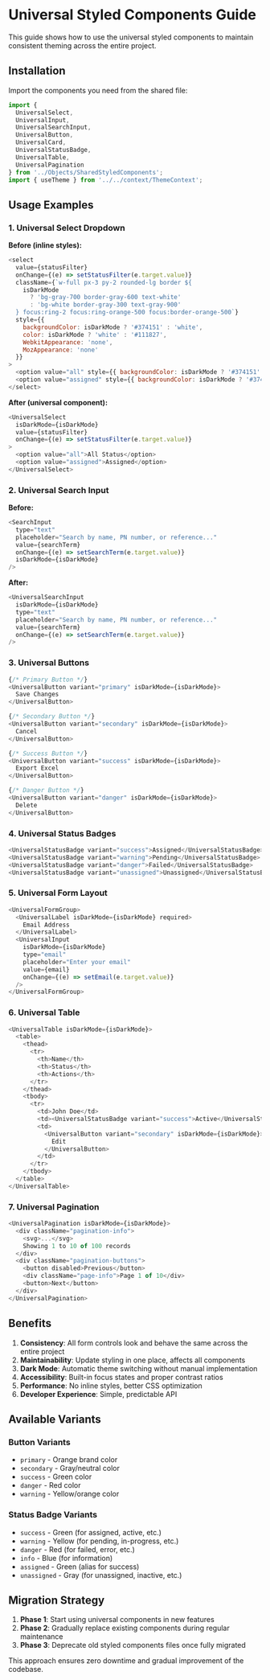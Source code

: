 # Universal Styled Components Guide

This guide shows how to use the universal styled components to maintain consistent theming across the entire project.

## Installation

Import the components you need from the shared file:

```javascript
import { 
  UniversalSelect,
  UniversalInput,
  UniversalSearchInput,
  UniversalButton,
  UniversalCard,
  UniversalStatusBadge,
  UniversalTable,
  UniversalPagination
} from '../Objects/SharedStyledComponents';
import { useTheme } from '../../context/ThemeContext';
```

## Usage Examples

### 1. Universal Select Dropdown

**Before (inline styles):**
```javascript
<select
  value={statusFilter}
  onChange={(e) => setStatusFilter(e.target.value)}
  className={`w-full px-3 py-2 rounded-lg border ${
    isDarkMode 
      ? 'bg-gray-700 border-gray-600 text-white' 
      : 'bg-white border-gray-300 text-gray-900'
  } focus:ring-2 focus:ring-orange-500 focus:border-orange-500`}
  style={{
    backgroundColor: isDarkMode ? '#374151' : 'white',
    color: isDarkMode ? 'white' : '#111827',
    WebkitAppearance: 'none',
    MozAppearance: 'none'
  }}
>
  <option value="all" style={{ backgroundColor: isDarkMode ? '#374151' : 'white', color: isDarkMode ? 'white' : '#111827' }}>All Status</option>
  <option value="assigned" style={{ backgroundColor: isDarkMode ? '#374151' : 'white', color: isDarkMode ? 'white' : '#111827' }}>Assigned</option>
</select>
```

**After (universal component):**
```javascript
<UniversalSelect 
  isDarkMode={isDarkMode}
  value={statusFilter}
  onChange={(e) => setStatusFilter(e.target.value)}
>
  <option value="all">All Status</option>
  <option value="assigned">Assigned</option>
</UniversalSelect>
```

### 2. Universal Search Input

**Before:**
```javascript
<SearchInput
  type="text"
  placeholder="Search by name, PN number, or reference..."
  value={searchTerm}
  onChange={(e) => setSearchTerm(e.target.value)}
  isDarkMode={isDarkMode}
/>
```

**After:**
```javascript
<UniversalSearchInput
  isDarkMode={isDarkMode}
  type="text"
  placeholder="Search by name, PN number, or reference..."
  value={searchTerm}
  onChange={(e) => setSearchTerm(e.target.value)}
/>
```

### 3. Universal Buttons

```javascript
{/* Primary Button */}
<UniversalButton variant="primary" isDarkMode={isDarkMode}>
  Save Changes
</UniversalButton>

{/* Secondary Button */}
<UniversalButton variant="secondary" isDarkMode={isDarkMode}>
  Cancel
</UniversalButton>

{/* Success Button */}
<UniversalButton variant="success" isDarkMode={isDarkMode}>
  Export Excel
</UniversalButton>

{/* Danger Button */}
<UniversalButton variant="danger" isDarkMode={isDarkMode}>
  Delete
</UniversalButton>
```

### 4. Universal Status Badges

```javascript
<UniversalStatusBadge variant="success">Assigned</UniversalStatusBadge>
<UniversalStatusBadge variant="warning">Pending</UniversalStatusBadge>
<UniversalStatusBadge variant="danger">Failed</UniversalStatusBadge>
<UniversalStatusBadge variant="unassigned">Unassigned</UniversalStatusBadge>
```

### 5. Universal Form Layout

```javascript
<UniversalFormGroup>
  <UniversalLabel isDarkMode={isDarkMode} required>
    Email Address
  </UniversalLabel>
  <UniversalInput
    isDarkMode={isDarkMode}
    type="email"
    placeholder="Enter your email"
    value={email}
    onChange={(e) => setEmail(e.target.value)}
  />
</UniversalFormGroup>
```

### 6. Universal Table

```javascript
<UniversalTable isDarkMode={isDarkMode}>
  <table>
    <thead>
      <tr>
        <th>Name</th>
        <th>Status</th>
        <th>Actions</th>
      </tr>
    </thead>
    <tbody>
      <tr>
        <td>John Doe</td>
        <td><UniversalStatusBadge variant="success">Active</UniversalStatusBadge></td>
        <td>
          <UniversalButton variant="secondary" isDarkMode={isDarkMode}>
            Edit
          </UniversalButton>
        </td>
      </tr>
    </tbody>
  </table>
</UniversalTable>
```

### 7. Universal Pagination

```javascript
<UniversalPagination isDarkMode={isDarkMode}>
  <div className="pagination-info">
    <svg>...</svg>
    Showing 1 to 10 of 100 records
  </div>
  <div className="pagination-buttons">
    <button disabled>Previous</button>
    <div className="page-info">Page 1 of 10</div>
    <button>Next</button>
  </div>
</UniversalPagination>
```

## Benefits

1. **Consistency**: All form controls look and behave the same across the entire project
2. **Maintainability**: Update styling in one place, affects all components
3. **Dark Mode**: Automatic theme switching without manual implementation
4. **Accessibility**: Built-in focus states and proper contrast ratios
5. **Performance**: No inline styles, better CSS optimization
6. **Developer Experience**: Simple, predictable API

## Available Variants

### Button Variants
- `primary` - Orange brand color
- `secondary` - Gray/neutral color
- `success` - Green color
- `danger` - Red color
- `warning` - Yellow/orange color

### Status Badge Variants
- `success` - Green (for assigned, active, etc.)
- `warning` - Yellow (for pending, in-progress, etc.)
- `danger` - Red (for failed, error, etc.)
- `info` - Blue (for information)
- `assigned` - Green (alias for success)
- `unassigned` - Gray (for unassigned, inactive, etc.)

## Migration Strategy

1. **Phase 1**: Start using universal components in new features
2. **Phase 2**: Gradually replace existing components during regular maintenance
3. **Phase 3**: Deprecate old styled components files once fully migrated

This approach ensures zero downtime and gradual improvement of the codebase. 